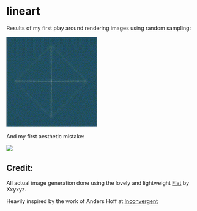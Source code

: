 # lineart
Results of my first play around rendering images using random sampling:

![](images/2020-04-27_slow.gif)

And my first aesthetic mistake:

![](2020-04-27_overlap.gif)

## Credit:

All actual image generation done using the lovely and lightweight [Flat](https://xxyxyz.org/flat) by Xxyxyz.

Heavily inspired by the work of Anders Hoff at [Inconvergent](https://inconvergent.net/)

